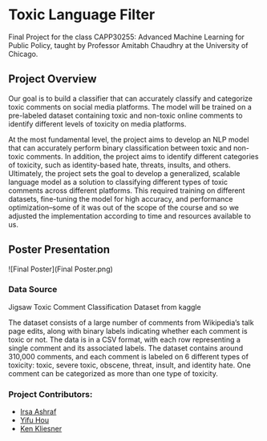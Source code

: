 # Toxic Language Filter
Final Project for the class CAPP30255: Advanced Machine Learning for Public Policy, taught by Professor Amitabh Chaudhry at the University of Chicago.

## Project Overview
Our goal is to build a classifier that can accurately classify and categorize toxic comments on social media platforms. The model will be trained on a pre-labeled dataset containing toxic and non-toxic online comments to identify different levels of toxicity on media platforms.

At the most fundamental level, the project aims to develop an NLP model that can accurately perform binary classification between toxic and non-toxic comments. In addition, the project aims to identify different categories of toxicity, such as identity-based hate, threats, insults, and others. Ultimately, the project sets the goal to develop a generalized, scalable language model as a solution to classifying different types of toxic comments across different platforms. This required training on different datasets, fine-tuning the model for high accuracy, and performance optimization–some of it was out of the scope of the course and so we adjusted the implementation according to time and resources available to us.

## Poster Presentation 

![Final Poster](Final Poster.png)

### Data Source
Jigsaw Toxic Comment Classification Dataset from kaggle 

The dataset consists of a large number of comments from Wikipedia’s talk page edits, along with binary labels indicating whether each comment is toxic or not. The data is in a CSV format, with each row representing a single comment and its associated labels. The dataset contains around 310,000 comments, and each comment is labeled on 6 different types of toxicity: toxic, severe toxic, obscene, threat, insult, and identity hate. One comment can be categorized as more than one type of toxicity.

### Project Contributors:
- [Irsa Ashraf](https://github.com/irsa-ashraf)
- [Yifu Hou](https://github.com/yifu-hou)
- [Ken Kliesner](https://github.com/kenkliesner)


